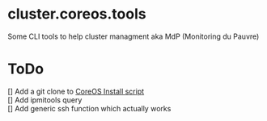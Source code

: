# cluster.coreos.tools
Some CLI tools to help cluster managment aka MdP (Monitoring du Pauvre)


# ToDo
[] Add a git clone to [CoreOS Install script](https://github.com/epfl-sti/cluster.coreos.install)  
[] Add ipmitools query  
[] Add generic ssh function which actually works  
